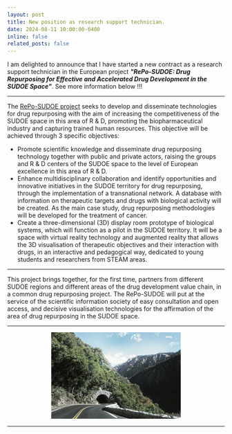 ```yaml
---
layout: post
title: New position as research support technician.
date: 2024-08-11 10:00:00-0400
inline: false
related_posts: false
---
```


I am delighted to announce that I have started a new contract as a research support technician in the European project ***"RePo-SUDOE: Drug Repurposing for Effective and Accelerated Drug Development in the SUDOE Space"***. See more information below !!!

---

The [RePo-SUDOE project](https://interreg-sudoe.eu/en/proyecto-interreg/repo-sudoe/) seeks to develop and disseminate technologies for drug repurposing with the aim of increasing the competitiveness of the SUDOE space in this area of R & D, promoting the biopharmaceutical industry and capturing trained human resources. This objective will be achieved through 3 specific objectives:

<ul>
    <li>Promote scientific knowledge and disseminate drug repurposing technology together with public and private actors, raising the groups and R & D centers of the SUDOE space to the level of European excellence in this area of R & D.</li>
    <li>Enhance multidisciplinary collaboration and identify opportunities and innovative initiatives in the SUDOE territory for drug repurposing, through the implementation of a transnational network. A database with information on therapeutic targets and drugs with biological activity will be created. As the main case study, drug repurposing methodologies will be developed for the treatment of cancer.</li>
    <li>Create a three-dimensional (3D) display room prototype of biological systems, which will function as a pilot in the SUDOE territory. It will be a space with virtual reality technology and augmented reality that allows the 3D visualisation of therapeutic objectives and their interaction with drugs, in an interactive and pedagogical way, dedicated to young students and researchers from STEAM areas.</li>
</ul>

---

This project brings together, for the first time, partners from different SUDOE regions and different areas of the drug development value chain, in a common drug repurposing project. The RePo-SUDOE will put at the service of the scientific information society of easy consultation and open access, and decisive visualisation technologies for the affirmation of the area of drug repurposing in the SUDOE space.

---

<div style="text-align: center;">
  <img src="1.jpg" alt="Descripción de la imagen" width="300px">
</div>

---